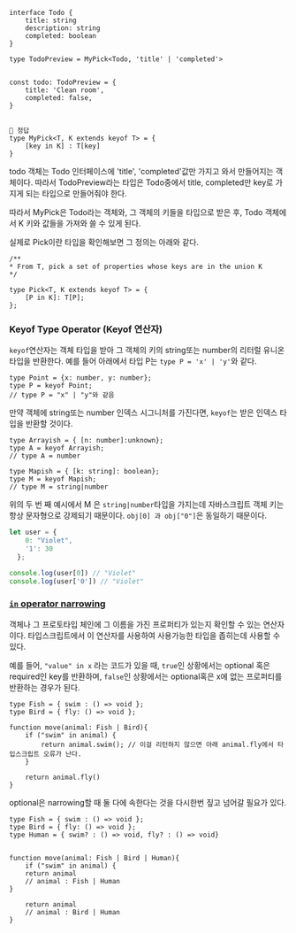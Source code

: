 ```tsx
interface Todo {
	title: string
	description: string
	completed: boolean
}

type TodoPreview = MyPick<Todo, 'title' | 'completed'>


const todo: TodoPreview = {
	title: 'Clean room',
	completed: false,
}


🌟 정답
type MyPick<T, K extends keyof T> = {
	[key in K] : T[key]
}
```

todo 객체는 Todo 인터페이스에 'title', 'completed'값만 가지고 와서 만들어지는 객체이다. 따라서 TodoPreview라는 타입은 Todo중에서 title, completed만 key로 가지게 되는 타입으로 만들어줘야 한다.

따라서 MyPick은 Todo라는 객체와, 그 객체의 키들을 타입으로 받은 후, Todo 객체에서 K 키와 값들을 가져와 쓸 수 있게 된다.

실제로 Pick이란 타입을 확인해보면 그 정의는 아래와 같다.
```tsx
/**
* From T, pick a set of properties whose keys are in the union K
*/

type Pick<T, K extends keyof T> = {
	[P in K]: T[P];
};
```

### Keyof Type Operator (Keyof 연산자)
`keyof`연산자는 객체 타입을 받아 그 객체의 키의 string또는 number의 리터럴 유니온 타입을 반환한다. 예를 들어 아래에서 타입 P는 `type P = 'x' | 'y'`와 같다.

```tsx
type Point = {x: number, y: number};
type P = keyof Point;
// type P = "x" | "y"와 같음
```

만약 객체에 string또는 number 인덱스 시그니처를 가진다면, `keyof`는 받은 인덱스 타입을 반환할 것이다.
```tsx
type Arrayish = { [n: number]:unknown};
type A = keyof Arrayish;
// type A = number

type Mapish = { [k: string]: boolean};
type M = keyof Mapish;
// type M = string|number
```

위의 두 번 째 예시에서 M 은 `string|number`타입을 가지는데 자바스크립트 객체 키는 항상 문자형으로 강제되기 때문이다. `obj[0] 과 obj["0"]`은 동일하기 때문이다.
```javascript
let user = {
    0: "Violet",
    '1': 30
  };

console.log(user[0]) // "Violet"
console.log(user['0']) // "Violet"

```

### [`in` operator narrowing](https://www.typescriptlang.org/docs/handbook/2/narrowing.html#the-in-operator-narrowing)

객체나 그 프로토타입 체인에 그 이름을 가진 프로퍼티가 있는지 확인할 수 있는 연산자이다.
타입스크립트에서 이 연산자를 사용하여 사용가능한 타입을 좁히는데 사용할 수 있다.

예를 들어, `"value" in x` 라는 코드가 있을 때, `true`인 상황에서는 optional 혹은 required인 key를 반환하며, `false`인 상황에서는 optional혹은 x에 없는 프로퍼티를 반환하는 경우가 된다.

```tsx
type Fish = { swim : () => void };
type Bird = { fly: () => void };

function move(animal: Fish | Bird){
	if ("swim" in animal) {
		return animal.swim(); // 이걸 리턴하지 않으면 아래 animal.fly에서 타입스크립트 오류가 난다.
	}

	return animal.fly()
}
```

optional은 narrowing할 때 둘 다에 속한다는 것을 다시한번 짚고 넘어갈 필요가 있다.
```tsx
type Fish = { swim : () => void };
type Bird = { fly: () => void };
type Human = { swim? : () => void, fly? : () => void}

  
function move(animal: Fish | Bird | Human){
	if ("swim" in animal) {
	return animal
	// animal : Fish | Human
}

	return animal
	// animal : Bird | Human
}
```